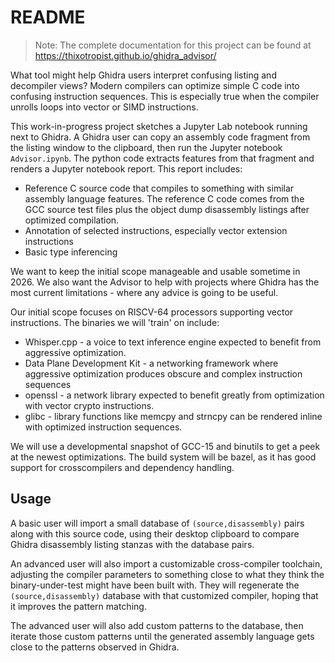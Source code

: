 # README

>Note: The complete documentation for this project can be found at https://thixotropist.github.io/ghidra_advisor/

What tool might help Ghidra users interpret confusing listing and decompiler views?
Modern compilers can optimize simple C code into confusing instruction sequences.
This is especially true when the compiler unrolls loops into vector or SIMD instructions.

This work-in-progress project sketches a Jupyter Lab notebook running next to Ghidra.
A Ghidra user can copy an assembly code fragment from the listing window to the clipboard, then run
the Jupyter notebook `Advisor.ipynb`.  The python code extracts features from that
fragment and renders a Jupyter notebook report.  This report includes:

* Reference C source code that compiles to something with similar assembly language features.
  The reference C code comes from the GCC source test files plus the object dump disassembly
  listings after optimized compilation.
* Annotation of selected instructions, especially vector extension instructions
* Basic type inferencing

We want to keep the initial scope manageable and usable sometime in 2026.
We also want the Advisor to help with projects where Ghidra has the most current limitations -
where any advice is going to be useful.

Our initial scope focuses on RISCV-64 processors supporting vector instructions.  The binaries
we will 'train' on include:

* Whisper.cpp - a voice to text inference engine expected to benefit from aggressive optimization.
* Data Plane Development Kit - a networking framework where aggressive optimization produces
  obscure and complex instruction sequences
* openssl - a network library expected to benefit greatly from optimization with
  vector crypto instructions.
* glibc - library functions like memcpy and strncpy can be rendered inline with optimized
  instruction sequences.

We will use a developmental snapshot of GCC-15 and binutils to get a peek at the newest optimizations.
The build system will be bazel, as it has good support for crosscompilers and dependency handling.

## Usage

A basic user will import a small database of `(source,disassembly)` pairs along with this source
code, using their desktop clipboard to compare Ghidra disassembly listing stanzas with the database
pairs.

An advanced user will also import a customizable cross-compiler toolchain, adjusting the compiler
parameters to something close to what they think the binary-under-test might have been built with.
They will regenerate the `(source,disassembly)` database with that customized compiler, hoping that it
improves the pattern matching.

The advanced user will also add custom patterns to the database, then iterate those custom patterns
until the generated assembly language gets close to the patterns observed in Ghidra.
